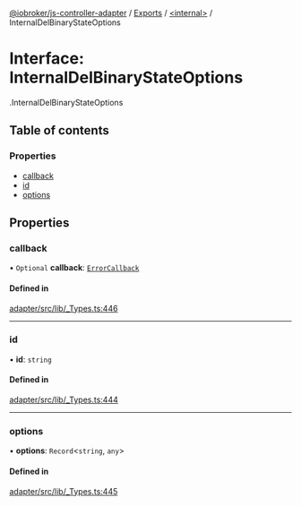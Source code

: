 [@iobroker/js-controller-adapter](../README.md) / [Exports](../modules.md) / [<internal\>](../modules/internal_.md) / InternalDelBinaryStateOptions

# Interface: InternalDelBinaryStateOptions

[<internal>](../modules/internal_.md).InternalDelBinaryStateOptions

## Table of contents

### Properties

- [callback](internal_.InternalDelBinaryStateOptions.md#callback)
- [id](internal_.InternalDelBinaryStateOptions.md#id)
- [options](internal_.InternalDelBinaryStateOptions.md#options)

## Properties

### callback

• `Optional` **callback**: [`ErrorCallback`](../modules/internal_.md#errorcallback)

#### Defined in

[adapter/src/lib/_Types.ts:446](https://github.com/ioBroker/ioBroker.js-controller/blob/ce27fae4/packages/adapter/src/lib/_Types.ts#L446)

___

### id

• **id**: `string`

#### Defined in

[adapter/src/lib/_Types.ts:444](https://github.com/ioBroker/ioBroker.js-controller/blob/ce27fae4/packages/adapter/src/lib/_Types.ts#L444)

___

### options

• **options**: `Record`<`string`, `any`\>

#### Defined in

[adapter/src/lib/_Types.ts:445](https://github.com/ioBroker/ioBroker.js-controller/blob/ce27fae4/packages/adapter/src/lib/_Types.ts#L445)
